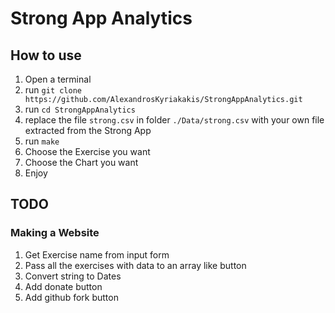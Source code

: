 # Strong App Analytics

## How to use

1. Open a terminal
2. run `git clone https://github.com/AlexandrosKyriakakis/StrongAppAnalytics.git`
3. run `cd StrongAppAnalytics` 
4. replace the file `strong.csv` in folder `./Data/strong.csv` with your own file extracted from the Strong App
5. run `make`
6. Choose the Exercise you want
7. Choose the Chart you want
8. Enjoy

## TODO

### Making a Website

1. Get Exercise name from input form
2. Pass all the exercises with data to an array like button
3. Convert string to Dates
4. Add donate button 
5. Add github fork button